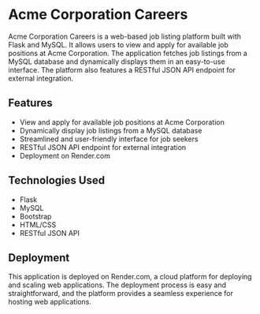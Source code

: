 # Acme Corporation Careers

Acme Corporation Careers is a web-based job listing platform built with Flask and MySQL. It allows users to view and apply for available job positions at Acme Corporation. The application fetches job listings from a MySQL database and dynamically displays them in an easy-to-use interface. The platform also features a RESTful JSON API endpoint for external integration.

## Features

- View and apply for available job positions at Acme Corporation
- Dynamically display job listings from a MySQL database
- Streamlined and user-friendly interface for job seekers
- RESTful JSON API endpoint for external integration
- Deployment on Render.com

## Technologies Used

- Flask
- MySQL
- Bootstrap
- HTML/CSS
- RESTful JSON API

## Deployment

This application is deployed on Render.com, a cloud platform for deploying and scaling web applications. The deployment process is easy and straightforward, and the platform provides a seamless experience for hosting web applications.

